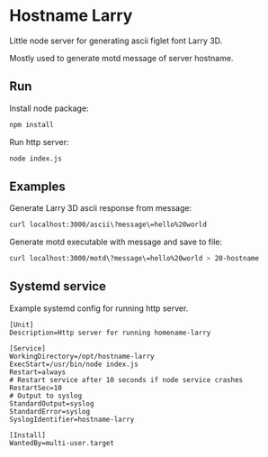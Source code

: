# Hostname Larry

Little node server for generating ascii figlet font Larry 3D.

Mostly used to generate motd message of server hostname.

## Run

Install node package:
```bash
npm install
```

Run http server:
```bash
node index.js
```

## Examples

Generate Larry 3D ascii response from message:
```bash
curl localhost:3000/ascii\?message\=hello%20world
```

Generate motd executable with message and save to file:
```bash
curl localhost:3000/motd\?message\=hello%20world > 20-hostname
```

## Systemd service

Example systemd config for running http server.

```
[Unit]
Description=Http server for running homename-larry

[Service]
WorkingDirectory=/opt/hostname-larry
ExecStart=/usr/bin/node index.js
Restart=always
# Restart service after 10 seconds if node service crashes
RestartSec=10
# Output to syslog
StandardOutput=syslog
StandardError=syslog
SyslogIdentifier=hostname-larry

[Install]
WantedBy=multi-user.target
```
